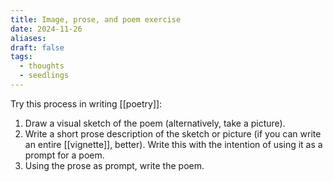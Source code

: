```yaml
---
title: Image, prose, and poem exercise
date: 2024-11-26
aliases: 
draft: false
tags:
  - thoughts
  - seedlings
---
```

Try this process in writing [[poetry]]:

1. Draw a visual sketch of the poem (alternatively, take a picture).
2. Write a short prose description of the sketch or picture (if you can write an entire [[vignette]], better). Write this with the intention of using it as a prompt for a poem.
3. Using the prose as prompt, write the poem.